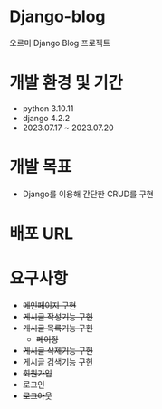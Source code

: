 # Django-blog
오르미 Django Blog 프로젝트

# 개발 환경 및 기간
- python 3.10.11
- django 4.2.2
- 2023.07.17 ~ 2023.07.20

# 개발 목표
- Django를 이용해 간단한 CRUD를 구현

# 배포 URL
<p></p>

# 요구사항
- ~~메인페이지 구현~~
- ~~게시글 작성기능 구현~~
- ~~게시글 목록기능 구현~~
    - ~~페이징~~
- ~~게시글 삭제기능 구현~~
- 게시글 검색기능 구현
- ~~회원가입~~
- ~~로그인~~
- ~~로그아웃~~
